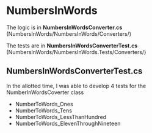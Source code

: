 # NumbersInWords
The logic is in **NumbersInWordsConverter.cs**
(NumbersInWords/NumbersInWords/Converters/)

The tests are in **NumbersInWordsConverterTest.cs**
(NumbersInWords/NumbersInWords.Tests/Converters/)


## NumbersInWordsConverterTest.cs
In the allotted time, I was able to develop 4 tests for the NumberInWordsCoverter class 
- NumberToWords_Ones
- NumberToWords_Tens
- NumberToWords_LessThanHundred
- NumberToWords_ElevenThroughNineteen

